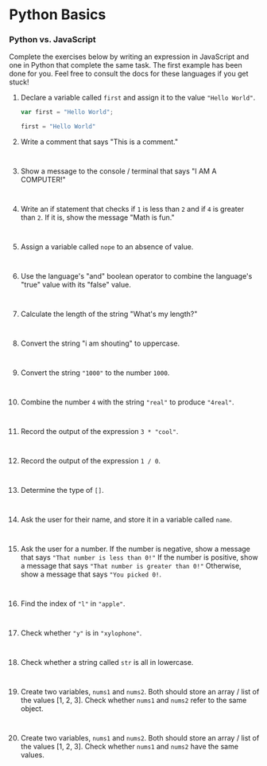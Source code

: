 # Python Basics

### Python vs. JavaScript

Complete the exercises below by writing an expression in JavaScript and one in Python that complete the same task. The first example has been done for you. Feel free to consult the docs for these languages if you get stuck!

1. Declare a variable called `first` and assign it to the value `"Hello World"`.

	```js
	var first = "Hello World";
	```
	
	```py
	first = "Hello World"
	```

2. Write a comment that says "This is a comment."

	```js
	```
	
	```py
	```
	
3. Show a message to the console / terminal that says "I AM A COMPUTER!"

	```js
	```
	
	```py
	```
	
4. Write an if statement that checks if `1` is less than `2` and if `4` is greater than `2`. If it is, show the message "Math is fun."

	```js
	```
	
	```py
	```
	
5. Assign a variable called `nope` to an absence of value.

	```js
	```
	
	```py
	```
	
6. Use the language's "and" boolean operator to combine the language's "true" value with its "false" value.

	```js
	```
	
	```py
	```
	
7. Calculate the length of the string "What's my length?"

	```js
	```
	
	```py
	```
	
8. Convert the string "i am shouting" to uppercase.

	```js
	```
	
	```py
	```
	
9. Convert the string `"1000"` to the number `1000`.

	```js
	```
	
	```py
	```
	
10. Combine the number `4` with the string `"real"` to produce `"4real"`.

	```js
	```
	
	```py
	```
	
11. Record the output of the expression `3 * "cool"`.

	```js
	```
	
	```py
	```
	
12. Record the output of the expression `1 / 0`.

	```js
	```
	
	```py
	```
	
13. Determine the type of `[]`. 

	```js
	```
	
	```py
	```
	
14. Ask the user for their name, and store it in a variable called `name`.

	```js
	```
	
	```py
	```
	
15. Ask the user for a number. If the number is negative, show a message that says `"That number is less than 0!"` If the number is positive, show a message that says `"That number is greater than 0!"` Otherwise, show a message that says `"You picked 0!`.

	```js
	```
	
	```py
	```
	
16. Find the index of `"l"` in `"apple"`.

	```js
	```
	
	```py
	```
	
17. Check whether `"y"` is in `"xylophone"`.

	```js
	```
	
	```py
	```
	
18. Check whether a string called `str` is all in lowercase.

	```js
	```
	
	```py
	```
	
19. Create two variables, `nums1` and `nums2`. Both should store an array / list of the values [1, 2, 3]. Check whether `nums1` and `nums2` refer to the same object.

	```js
	```
	
	```py
	```
	
20. Create two variables, `nums1` and `nums2`. Both should store an array / list of the values [1, 2, 3]. Check whether `nums1` and `nums2` have the same values.

	```js
	```
	
	```py
	```
